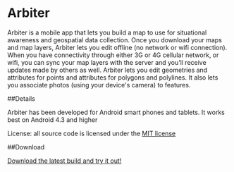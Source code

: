 Arbiter
===============

Arbiter is a mobile app that lets you build a map to use for situational awareness and geospatial data collection. Once you download your maps and map layers, Arbiter lets you edit offline (no network or wifi connection).  When you have connectivity through either 3G or 4G cellular network, or wifi, you can sync your map layers with the server and you’ll receive updates made by others as well.  Arbiter lets you edit geometries and attributes for points and attributes for polygons and polylines.  It also lets you associate photos (using your device's camera) to features.

##Details

Arbiter has been developed for Android smart phones and tablets. It works best on Android 4.3 and higher

License:  all source code is licensed under the [MIT license](http://opensource.org/licenses/MIT)

##Download

[Download the latest build and try it out!](http://goo.gl/U2GlPe)

